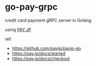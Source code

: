 # go-pay-grpc
credit card payment gRPC server in Golang

using [PAY.JP](https://pay.jp)

ref:

- https://github.com/payjp/payjp-go
- https://pay.jp/docs/started
- https://pay.jp/docs/checkout
